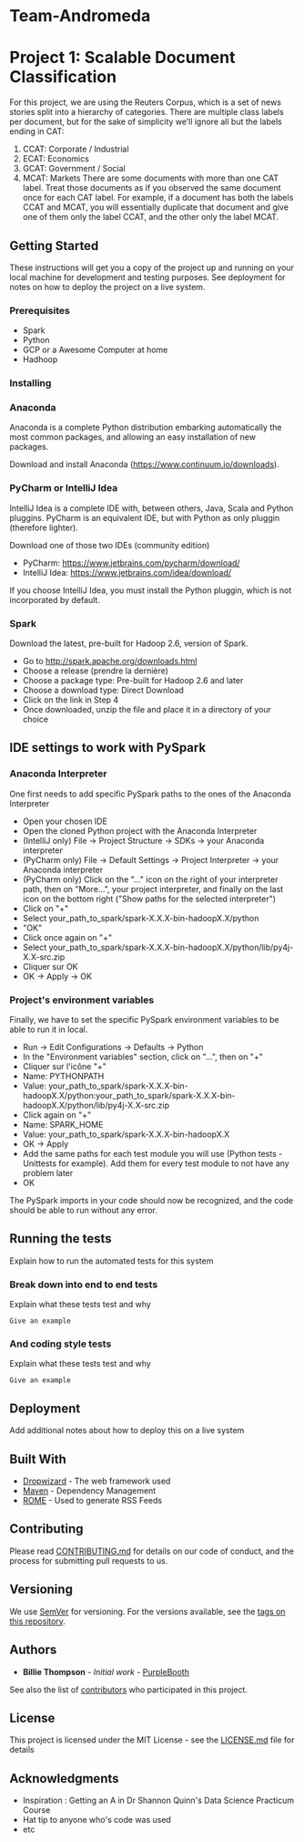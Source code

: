 # Team-Andromeda

# Project 1: Scalable Document Classification

For this project, we are using the Reuters Corpus, which is a set of news stories split into
a hierarchy of categories. There are multiple class labels per document, but for the sake
of simplicity we’ll ignore all but the labels ending in CAT:
1. CCAT: Corporate / Industrial
2. ECAT: Economics
3. GCAT: Government / Social
4. MCAT: Markets
There are some documents with more than one CAT label. Treat those documents as if
you observed the same document once for each CAT label. For example, if a document
has both the labels CCAT and MCAT, you will essentially duplicate that document and give
one of them only the label CCAT, and the other only the label MCAT.

## Getting Started

These instructions will get you a copy of the project up and running on your local machine for development and testing purposes. See deployment for notes on how to deploy the project on a live system.

### Prerequisites

- Spark
- Python
- GCP or a Awesome Computer at home
- Hadhoop

### Installing

### Anaconda

Anaconda is a complete Python distribution embarking automatically the most common packages, and allowing an easy installation of new packages.

Download and install Anaconda (https://www.continuum.io/downloads).

### PyCharm or IntelliJ Idea

IntelliJ Idea is a complete IDE with, between others, Java, Scala and Python pluggins. PyCharm is an equivalent IDE, but with Python as only pluggin (therefore lighter).

Download one of those two IDEs (community edition)
* PyCharm: https://www.jetbrains.com/pycharm/download/
* IntelliJ Idea: https://www.jetbrains.com/idea/download/

If you choose IntelliJ Idea, you must install the Python pluggin, which is not incorporated by default.

### Spark

Download the latest, pre-built for Hadoop 2.6, version of Spark.
* Go to http://spark.apache.org/downloads.html
* Choose a release (prendre la dernière)
* Choose a package type: Pre-built for Hadoop 2.6 and later
* Choose a download type: Direct Download
* Click on the link in Step 4
* Once downloaded, unzip the file and place it in a directory of your choice

## IDE settings to work with PySpark

### Anaconda Interpreter

One first needs to add specific PySpark paths to the ones of the Anaconda Interpreter
* Open your chosen IDE
* Open the cloned Python project with the Anaconda Interpreter
* (IntelliJ only) File -> Project Structure -> SDKs -> your Anaconda interpreter
* (PyCharm only) File -> Default Settings -> Project Interpreter -> your Anaconda interpreter
* (PyCharm only) Click on the "..." icon on the right of your interpreter path, then on "More...", your project interpreter, and finally on the last icon on the bottom right ("Show paths for the selected interpreter")
* Click on "+"
* Select your_path_to_spark/spark-X.X.X-bin-hadoopX.X/python
* "OK"
* Click once again on "+"
* Select your_path_to_spark/spark-X.X.X-bin-hadoopX.X/python/lib/py4j-X.X-src.zip
* Cliquer sur OK
* OK -> Apply -> OK

### Project's environment variables

Finally, we have to set the specific PySpark environment variables to be able to run it in local.

* Run -> Edit Configurations -> Defaults -> Python
* In the "Environment variables" section, click on "...", then on "+"
* Cliquer sur l'icône "+"
* Name: PYTHONPATH 
* Value: your_path_to_spark/spark-X.X.X-bin-hadoopX.X/python:your_path_to_spark/spark-X.X.X-bin-hadoopX.X/python/lib/py4j-X.X-src.zip
* Click again on "+"
* Name: SPARK_HOME
* Value: your_path_to_spark/spark-X.X.X-bin-hadoopX.X
* OK -> Apply
* Add the same paths for each test module you will use (Python tests - Unittests for example). Add them for every test module to not have any problem later
* OK

The PySpark imports in your code should now be recognized, and the code should be able to run without any error.

## Running the tests

Explain how to run the automated tests for this system

### Break down into end to end tests

Explain what these tests test and why

```
Give an example
```

### And coding style tests

Explain what these tests test and why

```
Give an example
```

## Deployment

Add additional notes about how to deploy this on a live system

## Built With

* [Dropwizard](http://www.dropwizard.io/1.0.2/docs/) - The web framework used
* [Maven](https://maven.apache.org/) - Dependency Management
* [ROME](https://rometools.github.io/rome/) - Used to generate RSS Feeds

## Contributing

Please read [CONTRIBUTING.md](https://gist.github.com/PurpleBooth/b24679402957c63ec426) for details on our code of conduct, and the process for submitting pull requests to us.

## Versioning

We use [SemVer](http://semver.org/) for versioning. For the versions available, see the [tags on this repository](https://github.com/your/project/tags). 

## Authors

* **Billie Thompson** - *Initial work* - [PurpleBooth](https://github.com/PurpleBooth)

See also the list of [contributors](https://github.com/your/project/contributors) who participated in this project.

## License

This project is licensed under the MIT License - see the [LICENSE.md](LICENSE.md) file for details

## Acknowledgments

* Inspiration : Getting an A in Dr Shannon Quinn's Data Science Practicum Course
* Hat tip to anyone who's code was used
* etc
